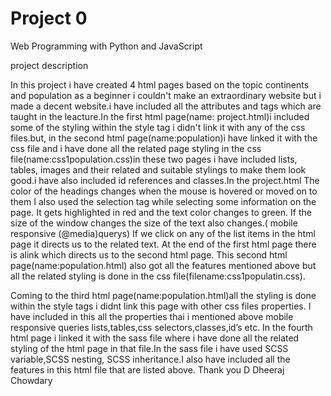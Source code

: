 # Project 0

Web Programming with Python and JavaScript

project description

In this project i have created 4 html pages based on the topic continents and population as a beginner i couldn't make an extraordinary website but i made a decent website.i have included all the attributes and tags which are taught in the leacture.In the first html page(name: project.html)i included some of the styling within the style tag i didn't link it with any of the css files.but, in the second html page(name:population)i have linked it with the css file and i have done all the related page styling in the css file(name:css1population.css)in these two pages i have included lists, tables, images and their related and suitable stylings to make them look good.i have also included id references and classes.In the project.html 
The color of the headings changes when the mouse is hovered or moved on to them
I also used the selection tag while selecting some information on the page. It gets highlighted in red and the text color changes to green.
If the size of the window changes the size of the text also changes.( mobile responsive (@media)querys)
If we click on any of the list items in the html page it directs us to the related text.
At the end of the first html page there is alink which directs us to the second html page.
This second html page(name:population.html) also got all the features mentioned above but all the related styling is done in the css file(filename:css1populatin.css).


Coming to the third html page(name:population.html)all the styling is done within the style tags i didnt link this page with other css files properties. I have included in this all the properties thai i mentioned above mobile responsive queries lists,tables,css selectors,classes,id’s etc.
In the fourth html page i linked it with the sass file where i have done all the related styling of the html page in that file.In the sass file i have used SCSS variable,SCSS nesting, SCSS inheritance.I also have included all the features in this html file that are listed above.
Thank you
D Dheeraj Chowdary
